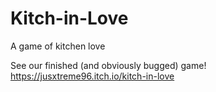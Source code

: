 # Kitch-in-Love
A game of kitchen love


See our finished (and obviously bugged) game!
https://jusxtreme96.itch.io/kitch-in-love
